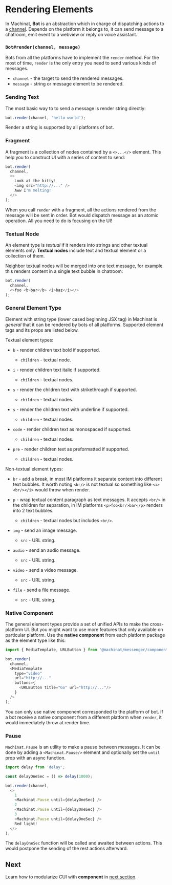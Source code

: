 # Rendering Elements

In Machinat, **Bot** is an abstraction which in charge of dispatching actions to a [channel](receiving-events.md#the-channel). Depends on the platform it belongs to, it can send message to a chatroom, emit event to a webview or reply on voice assistant.

### `Bot#render(channel, message)`

Bots from all the platforms have to implement the `render` method. For the most of time, `render` is the only entry you need to send various kinds of messages.

- `channel` - the target to send the rendered messages.
- `message` - string or message element to be rendered.

### Sending Text

The most basic way to to send a message is render string directly:

```js
bot.render(channel, 'hello world');
```

Render a string is supported by all platforms of bot.

### Fragment

A fragment is a collection of nodes contained by a `<>...</>` element. This help you to construct UI with a series of content to send:

```js
bot.render(
  channel,
  <>
    Look at the kitty!
    <img src="http://..." />
    Aww I'm melting!
  </>
);
```

When you call `render` with a fragment, all the actions rendered from the message will be sent in order. Bot would dispatch message as an atomic operation. All you need to do is focusing on the UI!

### Textual Node

An element type is *textual* if it renders into strings and other textual elements only. **Textual nodes** include text and textual element or a collection of them.

Neighbor textual nodes will be merged into one text message, for example this renders content in a single text bubble in chatroom:

```js
bot.render(
  channel,
  <>foo <b>bar</b> <i>baz</i></>
);
```

### General Element Type

Element with string type (lower cased beginning JSX tag) in Machinat is _general_ that it can be rendered by bots of all platforms. Supported element tags and its props are listed below.

Textual element types:

- `b` - render children text bold if supported.
  - `children` - textual node.


- `i` - render children text italic if supported.
  - `children` - textual nodes.


- `s` - render the children text with strikethrough if supported.
  - `children` - textual nodes.


- `s` - render the children text with underline if supported.
  - `children` - textual nodes.


- `code` - render children text as monospaced if supported.
  - `children` - textual nodes.


- `pre` - render children text as preformatted if supported.
  - `children` - textual nodes.


Non-textual element types:

- `br` - add a break, in most IM platforms it separate content into different text bubbles. It worth noting `<br/>` is not textual so something like `<i><br/></i>` would throw when render.

- `p` - wrap textual content paragraph as text messages. It accepts `<br/>` in the children for separation, in IM platforms `<p>foo<br/>bar</p>` renders into 2 text bubbles.
  - `children` - textual nodes but includes `<br/>`.


- `img` - send an image message.
  - `src` - URL string.


- `audio` - send an audio message.
  - `src` - URL string.


- `video` - send a video message.
  - `src` - URL string.


- `file` - send a file message.
  - `src` - URL string.

### Native Component

The general element types provide a set of unified APIs to make the cross-platform UI. But you might want to use more features that only available on particular platform. Use the **native component** from each platform package as the element type like this:

```js
import { MediaTemplate, URLButton } from '@machinat/messenger/components'

bot.render(
  channel,
  <MediaTemplate
    type="video"
    url="http://..."
    buttons={
      <URLButton title="Go" url="http://..."/>
    }
  />
);
```

You can only use native component corresponded to the platform of bot. If a bot receive a native component from a different platform when `render`, it would immediately throw at render time.

### Pause

`Machinat.Pause` is an utility to make a pause between messages. It can be done by adding a `<Machinat.Pause/>` element and optionally set the `until` prop with an async function.


```js
import delay from 'delay';

const delayOneSec = () => delay(1000);

bot.render(channel,
  <>
    1
    <Machinat.Pause until={delayOneSec} />
    2
    <Machinat.Pause until={delayOneSec} />
    3
    <Machinat.Pause until={delayOneSec} />
    Red light!
  </>
);
```

The `delayOneSec` function will be called and awaited between actions. This would postpone the sending of the rest actions afterward.

## Next

Learn how to modularize CUI with **component** in [next section](components-for-cui.md).
